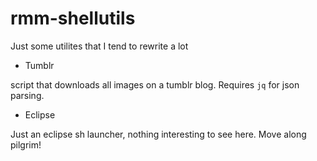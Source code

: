 # rmm-shellutils

Just some utilites that I tend to rewrite a lot

* Tumblr

script that downloads all images on a tumblr blog. Requires `jq` for json parsing.

* Eclipse

Just an eclipse sh launcher, nothing interesting to see here. Move along pilgrim!


